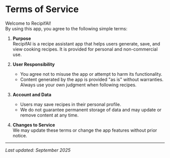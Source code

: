 # Terms of Service

Welcome to RecipifAI!  
By using this app, you agree to the following simple terms:

1. **Purpose**  
   RecipifAI is a recipe assistant app that helps users generate, save, and view cooking recipes. It is provided for personal and non-commercial use.

2. **User Responsibility**  
   - You agree not to misuse the app or attempt to harm its functionality.  
   - Content generated by the app is provided "as is" without warranties. Always use your own judgment when following recipes.

3. **Account and Data**  
   - Users may save recipes in their personal profile.  
   - We do not guarantee permanent storage of data and may update or remove content at any time.

4. **Changes to Service**  
   We may update these terms or change the app features without prior notice.

---

_Last updated: September 2025_
